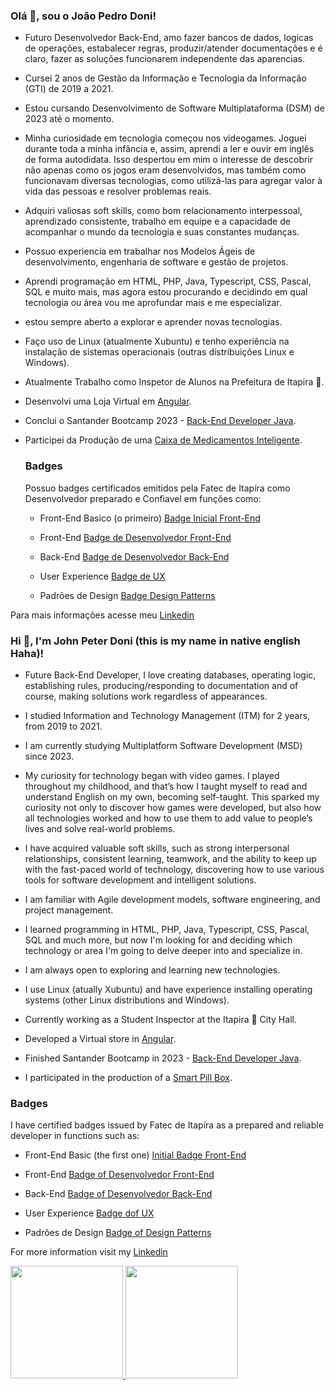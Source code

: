### Olá 👋, sou o João Pedro Doni!

* Futuro Desenvolvedor Back-End, amo fazer bancos de dados, logicas de operações, estabalecer regras, produzir/atender documentações e é claro, fazer as soluções funcionarem independente das aparencias.
  
* Cursei 2 anos de Gestão da Informação e Tecnologia da Informação (GTI) de 2019 a 2021.

* Estou cursando Desenvolvimento de Software Multiplataforma (DSM) de 2023 até o momento.

* Minha curiosidade em tecnologia começou nos videogames. Joguei durante toda a minha infância e, assim, aprendi a ler e ouvir em inglês de forma autodidata. 
Isso despertou em mim o interesse de descobrir não apenas como os jogos eram desenvolvidos, mas também como funcionavam diversas tecnologias,  como utilizá-las para agregar valor à vida das pessoas e resolver problemas reais.

* Adquiri valiosas soft skills, como bom relacionamento interpessoal, aprendizado consistente, trabalho em equipe e a capacidade de acompanhar o mundo da tecnologia e suas constantes mudanças.

* Possuo experiencia em trabalhar nos Modelos Ágeis de desenvolvimento, engenharia de software e gestão de projetos.

* Aprendi programação em HTML, PHP, Java, Typescript, CSS, Pascal, SQL e muito mais, mas agora estou procurando e decidindo em qual tecnologia ou área vou me aprofundar mais e me especializar.

* estou sempre aberto a explorar e aprender novas tecnologias.

* Faço uso de Linux (atualmente Xubuntu) e tenho experiência na instalação de sistemas operacionais (outras distribuições Linux e Windows).

* Atualmente Trabalho como Inspetor de Alunos na Prefeitura de Itapira 🏫.

* Desenvolvi uma Loja Virtual em [Angular](https://github.com/DoniJoao/ProWayComputers).
  
* Conclui o Santander Bootcamp 2023 - [Back-End Developer Java](https://github.com/DoniJoao/SantanderBootcamp2023-BackendJava).
  
* Participei da Produção de uma [Caixa de Medicamentos Inteligente](https://github.com/DoniJoao/smart-pill-box).

  ### Badges
  Possuo badges certificados emitidos pela Fatec de Itapíra como Desenvolvedor preparado e Confiavel em funções como:
  
  * Front-End Basico (o primeiro) [Badge Inicial Front-End](https://badge.cps.sp.gov.br//view.aspx?5df1aa6a-8702-47a5-b644-ef2a13d3d4ad)
    
  * Front-End [Badge de Desenvolvedor Front-End](https://badge.cps.sp.gov.br/_pdf/1b24014bf04e461792c8c40a73179bab.PDF)
    
  * Back-End [Badge de Desenvolvedor Back-End](https://badge.cps.sp.gov.br/_pdf/e8064728f39d453ebd8b2734f1a29655.PDF)
    
  * User Experience [Badge de UX](https://badge.cps.sp.gov.br//view.aspx?f9f5ccbf-d979-4102-bc29-efe209e7bab7)
    
  * Padrões de Design [Badge Design Patterns](https://badge.cps.sp.gov.br//view.aspx?eee24862-70dc-467e-bf52-e7dd72342a0f)

Para mais informações acesse meu [Linkedin](https://www.linkedin.com/in/doni-joao/)


### Hi 👋, I'm John Peter Doni (this is my name in native english Haha)!

* Future Back-End Developer, I love creating databases, operating logic, establishing rules, producing/responding to documentation and of course, making solutions work regardless of appearances.

* I studied Information and Technology Management (ITM) for 2 years, from 2019 to 2021.

* I am currently studying Multiplatform Software Development (MSD) since 2023.

* My curiosity for technology began with video games. I played throughout my childhood, and that’s how I taught myself to read and understand English on my own, becoming self-taught. This sparked my curiosity not only to discover how games were developed, but also how all technologies worked and how to use them to add value to people’s lives and solve real-world problems.

* I have acquired valuable soft skills, such as strong interpersonal relationships, consistent learning, teamwork, and the ability to keep up with the fast-paced world of technology, discovering how to use various tools for software development and intelligent solutions.

* I am familiar with Agile development models, software engineering, and project management.

* I learned programming in HTML, PHP, Java, Typescript, CSS, Pascal, SQL and much more, but now I'm looking for and deciding which technology or area I'm going to delve deeper into and specialize in.

* I am always open to exploring and learning new technologies.

* I use Linux (atually Xubuntu) and have experience installing operating systems (other Linux distributions and Windows).

* Currently working as a Student Inspector at the Itapira 🏫 City Hall.

* Developed a Virtual store in [Angular](https://github.com/DoniJoao/ProWayComputers).
  
* Finished Santander Bootcamp in 2023 - [Back-End Developer Java](https://github.com/DoniJoao/SantanderBootcamp2023-BackendJava).
  
* I participated in the production of a [Smart Pill Box](https://github.com/DoniJoao/smart-pill-box).

### Badges
I have certified badges issued by Fatec de Itapíra as a prepared and reliable developer in functions such as:

 * Front-End Basic (the first one) [Initial Badge Front-End](https://badge.cps.sp.gov.br//view.aspx?5df1aa6a-8702-47a5-b644-ef2a13d3d4ad)
   
 * Front-End [Badge of Desenvolvedor Front-End](https://badge.cps.sp.gov.br/_pdf/1b24014bf04e461792c8c40a73179bab.PDF)
   
 * Back-End [Badge of Desenvolvedor Back-End](https://badge.cps.sp.gov.br/_pdf/e8064728f39d453ebd8b2734f1a29655.PDF)
   
 * User Experience [Badge dof UX](https://badge.cps.sp.gov.br//view.aspx?f9f5ccbf-d979-4102-bc29-efe209e7bab7)
   
 * Padrões de Design [Badge of Design Patterns](https://badge.cps.sp.gov.br//view.aspx?eee24862-70dc-467e-bf52-e7dd72342a0f)



For more information visit my [Linkedin](https://www.linkedin.com/in/doni-joao/)

<div>
<a href="https://github.com/DoniJoao">
<img loading="lazy" height="180em" src="https://github-readme-stats.vercel.app/api/top-langs/?username=DoniJoao&layout=compact&langs_count=7&theme=dracula"/>
<img loading="lazy" height="180em" src="https://github-readme-stats.vercel.app/api?username=DoniJoao&show_icons=true&theme=dracula&include_all_commits=true&count_private=true"/>
</div>


